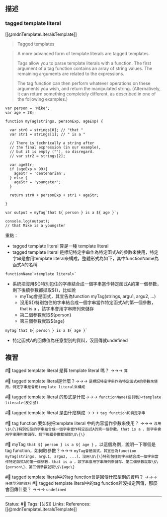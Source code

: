 ## 描述

### tagged template literal 
[[@mdnTemplateLiteralsTemplate]]
> Tagged templates

> A more advanced form of template literals are tagged templates.
>
> Tags allow you to parse template literals with a function. The first argument of a tag function contains an array of string values. The remaining arguments are related to the expressions.
>
> The tag function can then perform whatever operations on these arguments you wish, and return the manipulated string. (Alternatively, it can return something completely different, as described in one of the following examples.)

```
var person = 'Mike';
var age = 28;

function myTag(strings, personExp, ageExp) {

  var str0 = strings[0]; // "that "
  var str1 = strings[1]; // " is a "

  // There is technically a string after
  // the final expression (in our example),
  // but it is empty (""), so disregard.
  // var str2 = strings[2];

  var ageStr;
  if (ageExp > 99){
    ageStr = 'centenarian';
  } else {
    ageStr = 'youngster';
  }

  return str0 + personExp + str1 + ageStr;

}

var output = myTag`that ${ person } is a ${ age }`;

console.log(output);
// that Mike is a youngster
```

重點：
- tagged template literal 算是一種 template literal
- tagged template literal 是標記特定字串作為特定函式A的參數來使用，特定字串是會用template literal來構成，整體形式為如下，其中functionName為函式A的名稱
```
functionName`<template literal>`
```

- 系統把沒用\$\{\}特別包住的字串結合成一個字串當作特定函式A的第一個參數，剩下後續參數都擷取\$\{\}，比如說
	- myTag會是函式，其宣告為function myTag(strings, argu1, argu2, ...)
	- 沒用\$\{\}特別包住的字串結合成一個字串當作特定函式A的第一個參數，that is a ，該字串會用字串陣列來儲存
	- 第二個參數就取\$\{person\}
	- 第三個參數就取\$\{age\}
```
myTag`that ${ person } is a ${ age }`
```
- 特定函式A的回傳值為任意型別的資料，沒回傳就undefined
## 複習

#🧠 tagged template literal  是算 template literal 嗎？ ->->-> `算`

#🧠 tagged template literal是什麼？->->-> `是標記特定字串作為特定函式A的參數來使用，特定字串是會用template literal來構成`

#🧠 tagged template literal 的形式是什麼->->-> `functionName(反引號)<template literal>(反引號)`

#🧠 tagged template literal 是由什麼構成 ->->-> `tag function和特定字串`

#🧠 tag function 要如何把template literal 中的內容當作參數來使用？ ->->-> `沒用\$\{\}特別包住的字串結合成一個字串當作特定函式A的第一個參數，that is a ，該字串會用字串陣列來儲存、剩下後續參數都擷取\$\{\}`

#🧠 myTag `that ${ person } is a ${ age }` ，以這個為例，說明一下哪個是tag function，如何取參數？->->-> `myTag會是函式，其宣告為function myTag(strings, argu1, argu2, ...)、沒用\$\{\}特別包住的字串結合成一個字串當作特定函式A的第一個參數，that is a ，該字串會用字串陣列來儲存、第二個參數就取\$\{person\}、第三個參數就取\$\{age\}`


#🧠 tagged template literal中的tag function會是回傳什麼型別的資料？ ->->-> `任意型別的資料`
#🧠 tagged template literal中的tag function若沒指定回傳，那麼會回傳什麼？ ->->-> `undefined`

---
Status: #🌱 
Tags:
[[JS]]
Links:
References:
[[@mdnTemplateLiteralsTemplate]]